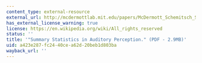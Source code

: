 ```yaml
---
content_type: external-resource
external_url: http://mcdermottlab.mit.edu/papers/McDermott_Schemitsch_Simoncelli_2013_summary_statistics.pdf
has_external_license_warning: true
license: https://en.wikipedia.org/wiki/All_rights_reserved
status: ''
title: '"Summary Statistics in Auditory Perception." (PDF - 2.9MB)'
uid: a423e287-fc24-40ce-a62d-20beb1d803ba
wayback_url: ''
---
```


